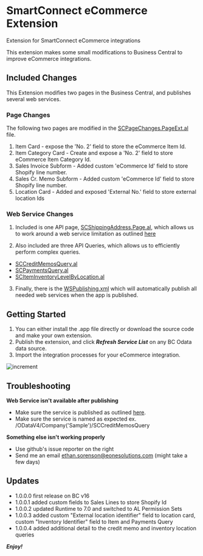 # SmartConnect eCommerce Extension
Extension for SmartConnect eCommerce integrations

This extension makes some small modifications to Business Central to improve eCommerce integrations.

## Included Changes

This Extension modifies two pages in the Business Central, and publishes several web services.

### Page Changes
The following two pages are modified in the [SCPageChanges.PageExt.al](SCPageChanges.PageExt.al) file.

1. Item Card - expose the 'No. 2' field to store the eCommerce Item Id.
2. Item Category Card - Create and expose a 'No. 2' field to store eCommerce Item Category Id. 
3. Sales Invoice Subform - Added custom 'eCommerce Id' field to store Shopify line number.
4. Sales Cr. Memo Subform - Added custom 'eCommerce Id' field to store Shopify line number.
5. Location Card - Added and exposed 'External No.' field to store external location Ids

### Web Service Changes
1. Included is one API page, [SCShippingAddress.Page.al](SCShippingAddress.Page.al), which allows us to work around a web service limitation as outlined [here](https://www.eonesolutions.com/help-article/failed-to-create-record-property-editable-for-ship-to-address-is-invalid/ "here")

2. Also included are three API Queries, which allows us to efficiently perform complex queries.
- [SCCreditMemosQuery.al](SCCreditMemosQuery.al)
- [SCPaymentsQuery.al](SCPaymentsQuery.al)
- [SCItemInventoryLevelByLocation.al](SCItemInventoryLevelByLocation.al)

3. Finally, there is the [WSPublishing.xml](WSPublishing.xml) which will automatically publish all needed web services when the app is published.

## Getting Started

1. You can either install the .app file directly or download the source code and make your own extension.
2. Publish the extension, and click ***Refresh Service List*** on any BC Odata data source.
3. Import the integration processes for your eCommerce integration.

![increment](https://i.imgur.com/ENxN3bc.jpg)

## Troubleshooting

**Web Service isn't available after publishing**

- Make sure the service is published as outlined [here](https://docs.microsoft.com/en-us/dynamics365/business-central/across-how-publish-web-service "documentation").
- Make sure the service is named as expected ex. /ODataV4/Company('Sample')/SCCreditMemosQuery

**Something else isn't working properly**

- Use github's issue reporter on the right
- Send me an email ethan.sorenson@eonesolutions.com (might take a few days)

## Updates

- 1.0.0.0 first release on BC v16
- 1.0.0.1 added custom fields to Sales Lines to store Shopify Id
- 1.0.0.2 updated Runtime to 7.0 and switched to AL Permission Sets
- 1.0.0.3 added custom "External location identifier" field to location card, custom "Inventory Identifier" field to Item and Payments Query
- 1.0.0.4 added additional detail to the credit memo and inventory location queries

***Enjoy!***